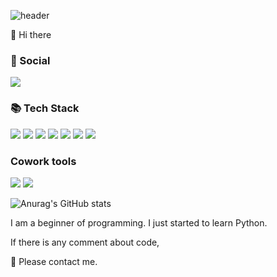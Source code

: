 ![header](https://capsule-render.vercel.app/api?type=waving&color=gradient&height=200&section=header&text=&fontSize=90)

👋 Hi there

### 💌 Social
<a href="https://www.instagram.com/junsik_ky/" target="_blank"><img src="https://img.shields.io/badge/instagram-E4405F?style=flat&logo=instagram&logoColor=white"></a>

### 📚 Tech Stack
<span><img src="https://img.shields.io/badge/Python-3776AB?style=flat&logo=Python&logoColor=white"></span>
<span><img src="https://img.shields.io/badge/HTML5-E34F26?style=flat&logo=HTML5&logoColor=white"></span>
<span><img src="https://img.shields.io/badge/CSS3-1572B6?style=flat&logo=CSS3&logoColor=white"></span>
<span><img src="https://img.shields.io/badge/JavaScript-5b5c5c?style=flat&logo=JavaScript&logoColor=F7DF1E"></span>
<span><img src="https://img.shields.io/badge/Vue.js-f9f9f9?style=flat&logo=Vue.js&logoColor=4FC08D"></span>
<span><img src="https://img.shields.io/badge/Vuetify-1867C0?style=flat&logo=Vuetify&logoColor=white"></span>
<span><img src="https://img.shields.io/badge/Django-092E20?style=flat&logo=Django&logoColor=white"></span>

### Cowork tools
<span><img src="https://img.shields.io/badge/GitHub-181717?style=flat&logo=GitHub&logoColor=white"></span>
<span><img src="https://img.shields.io/badge/GitLab-FC6D26?style=flat&logo=GitLab&logoColor=white"></span>




![Anurag's GitHub stats](https://github-readme-stats.vercel.app/api?username=junsikhhh&show_icons=true&theme=monokai)

I am a beginner of programming.
I just started to learn Python.

If there is any comment about code,

🙏 Please contact me.
